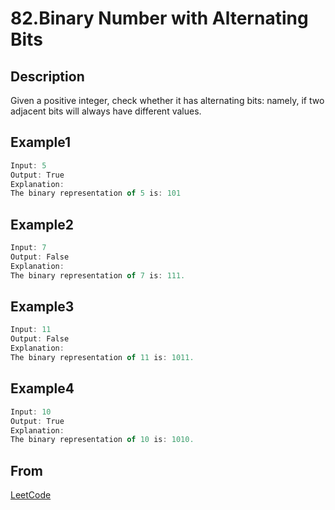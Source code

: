 # 82.Binary Number with Alternating Bits

## Description

Given a positive integer, check whether it has alternating bits: namely, if two adjacent bits will always have different values.

## Example1

```javascript
Input: 5
Output: True
Explanation:
The binary representation of 5 is: 101
```

## Example2

```javascript
Input: 7
Output: False
Explanation:
The binary representation of 7 is: 111.
```

## Example3

```javascript
Input: 11
Output: False
Explanation:
The binary representation of 11 is: 1011.
```

## Example4

```javascript
Input: 10
Output: True
Explanation:
The binary representation of 10 is: 1010.
```

## From

[LeetCode](https://leetcode.com/problems/binary-number-with-alternating-bits)
